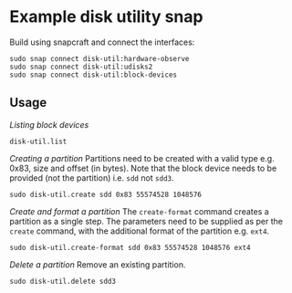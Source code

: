 # Example disk utility snap

Build using snapcraft and connect the interfaces:
```
sudo snap connect disk-util:hardware-observe
sudo snap connect disk-util:udisks2
sudo snap connect disk-util:block-devices
```


## Usage

*Listing block devices*
```
disk-util.list
```

*Creating a partition*
Partitions need to be created with a valid type e.g. 0x83, size and offset (in bytes).
Note that the block device needs to be provided (not the partition) i.e. `sdd` not `sdd3`.
```
sudo disk-util.create sdd 0x83 55574528 1048576
```

*Create and format a partition*
The `create-format` command creates a partition as a single step. The parameters need
to be supplied as per the `create` command, with the additional format of the partition
e.g. `ext4`.
```
sudo disk-util.create-format sdd 0x83 55574528 1048576 ext4
```

*Delete a partition*
Remove an existing partition.
```
sudo disk-util.delete sdd3
```
